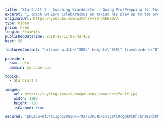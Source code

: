 ```yaml
---
title: "StarCraft 2 - Coaching Grandmaster - Going Pro/Prepping for Tournaments"
excerpt: "I coach GM Zerg CalebAracous on taking his play up to the pro level and preparing for tournaments.\r \r Notes: https://docs.google.com/document/d/1F0z17cftqf0r7R4gq9UBJye9I3H1YszhgXBvrMUAscE/edit?usp=sharing -- Watch live at https://www.twitch.tv/x5_pig"
originalUrl: https://youtube.com/watch?v=YanpXEN2QVU
type: video
price: Free
length: PT41M43S
publishedDateTime: 2018-12-21T08:42:45Z
heat: 50

featuredContent: "<iframe width=\"800\" height=\"500\" frameborder=\"0\" src=\"https://www.youtube.com/embed/YanpXEN2QVU\" allow=\"accelerometer; autoplay; encrypted-media; gyroscope; picture-in-picture\" allowfullscreen></iframe>"

provider:
  name: PiG
  domain: youtube.com

topics:
  - StarCraft 2

images:
  - url: https://i.ytimg.com/vi/YanpXEN2QVU/maxresdefault.jpg
    width: 1280
    height: 720
    isCached: true

secured: "pNQJLw+QfJ7t11gdcw0SqDF+rOa/SJPLTDxIv3y8Al0cgmkOzDhcbraW3RlPMkYQdTKuWiJ/NLU4i/utyAbiBUZHzvGbSpq2z2Uz6fNi4Msz5tpn4k0hbrH6GDf02b6Rzq1Vmf6JXGyrKJHiXWZoLeV1V4KI938jmy3CienocytyDWzrrrw9XF4O/aYikmOO9+bI7kLOB9/FggWrzsOWiJ4bKDEFeEil/IcnDVD3AwK1lMQBn25yJwZzNIHJywC672fqff3HKFDBQFZPy/uyJqm+CfphYiKeU7UTodyRxxExhx2GU+JmPkkdxMI+igvdkFOwPDwKKH9P/Lib6SDZnaEJ1lNOSvW+aj8I52saqQW9cYrEqpZD/NswMPM+OIXj/OUpAcG6bI6BacidojLOfwDZPfBzkgKNFT6JhkGFr+Q=;4K/tiNvGI/KxWyM0sFP+tQ=="
---
```



